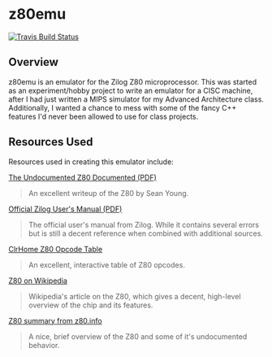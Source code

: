 z80emu
======
[![Travis Build Status](https://travis-ci.org/dcoffill/z80emu.svg?branch=master)](https://travis-ci.org/dcoffill/z80emu)

Overview
--------
z80emu is an emulator for the Zilog Z80 microprocessor.  This was started as
an experiment/hobby project to write an emulator for a CISC machine, after I
had just written a MIPS simulator for my Advanced Architecture class.
  Additionally, I wanted a chance to mess with some of the fancy C++ features
I'd never been allowed to use for class projects.


Resources Used
--------------

Resources used in creating this emulator include:

[The Undocumented Z80 Documented (PDF)](http://www.z80.info/zip/z80-documented.pdf)
> An excellent writeup of the Z80 by Sean Young.

[Official Zilog User's Manual (PDF)](http://www.zilog.com/force_download.php?filepath=YUhSMGNEb3ZMM2QzZHk1NmFXeHZaeTVqYjIwdlpHOWpjeTk2T0RBdmRXMHdNRGd3TG5Ca1pnPT0=)
> The official user's manual from Zilog.  While it contains several errors but is still a decent reference when combined with additional sources.

[ClrHome Z80 Opcode Table](http://clrhome.org/table/)
> An excellent, interactive table of Z80 opcodes.

[Z80 on Wikipedia](https://en.wikipedia.org/wiki/Zilog_Z80)
> Wikipedia's article on the Z80, which gives a decent, high-level overview of the chip and its features.

[Z80 summary from z80.info](http://www.z80.info/z80info.htm)
> A nice, brief overview of the Z80 and some of it's undocumented behavior.
